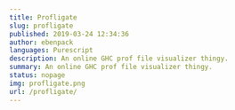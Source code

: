 ```yaml
---
title: Profligate
slug: profligate
published: 2019-03-24 12:34:36
author: ebenpack
languages: Purescript
description: An online GHC prof file visualizer thingy.
summary: An online GHC prof file visualizer thingy.
status: nopage
img: profligate.png
url: /profligate/
---
```


